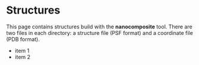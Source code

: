 # Structures

This page contains structures build with the **nanocomposite** tool.  There are two files in each directory: a structure file (PSF format) and a coordinate file (PDB format).

* item 1
* item 2

